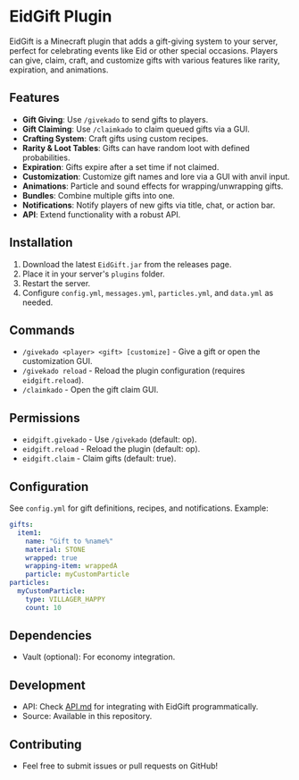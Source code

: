 # EidGift Plugin

EidGift is a Minecraft plugin that adds a gift-giving system to your server, perfect for celebrating events like Eid or other special occasions. Players can give, claim, craft, and customize gifts with various features like rarity, expiration, and animations.

## Features
- **Gift Giving**: Use `/givekado` to send gifts to players.
- **Gift Claiming**: Use `/claimkado` to claim queued gifts via a GUI.
- **Crafting System**: Craft gifts using custom recipes.
- **Rarity & Loot Tables**: Gifts can have random loot with defined probabilities.
- **Expiration**: Gifts expire after a set time if not claimed.
- **Customization**: Customize gift names and lore via a GUI with anvil input.
- **Animations**: Particle and sound effects for wrapping/unwrapping gifts.
- **Bundles**: Combine multiple gifts into one.
- **Notifications**: Notify players of new gifts via title, chat, or action bar.
- **API**: Extend functionality with a robust API.

## Installation
1. Download the latest `EidGift.jar` from the releases page.
2. Place it in your server's `plugins` folder.
3. Restart the server.
4. Configure `config.yml`, `messages.yml`, `particles.yml`, and `data.yml` as needed.

## Commands
- `/givekado <player> <gift> [customize]` - Give a gift or open the customization GUI.
- `/givekado reload` - Reload the plugin configuration (requires `eidgift.reload`).
- `/claimkado` - Open the gift claim GUI.

## Permissions
- `eidgift.givekado` - Use `/givekado` (default: op).
- `eidgift.reload` - Reload the plugin (default: op).
- `eidgift.claim` - Claim gifts (default: true).

## Configuration
See `config.yml` for gift definitions, recipes, and notifications. Example:
```yaml
gifts:
  item1:
    name: "Gift to %name%"
    material: STONE
    wrapped: true
    wrapping-item: wrappedA
    particle: myCustomParticle
particles:
  myCustomParticle:
    type: VILLAGER_HAPPY
    count: 10
```
## Dependencies
- Vault (optional): For economy integration.
## Development
- API: Check [API.md](docs/API.md) for integrating with EidGift programmatically.
- Source: Available in this repository.
## Contributing
- Feel free to submit issues or pull requests on GitHub!
